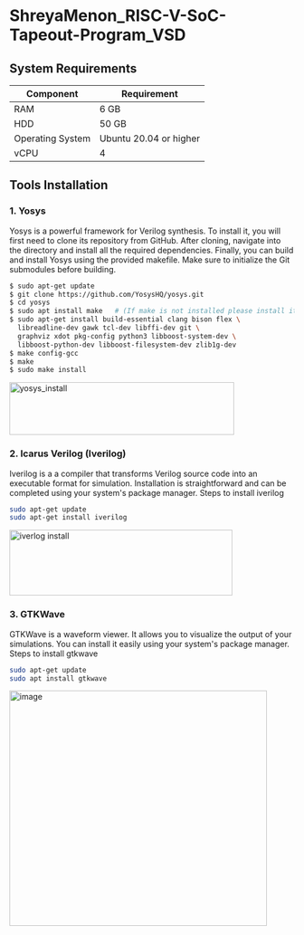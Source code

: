 # ShreyaMenon_RISC-V-SoC-Tapeout-Program_VSD

## System Requirements
| Component        | Requirement              |
|------------------|--------------------------|
| RAM              | 6 GB                     |
| HDD              | 50 GB                    |
| Operating System | Ubuntu 20.04 or higher   |
| vCPU             | 4                        |


## Tools Installation
### 1. Yosys
Yosys is a powerful framework for Verilog synthesis. To install it, you will first need to clone its repository from GitHub. After cloning, navigate into the directory and install all the required dependencies. Finally, you can build and install Yosys using the provided makefile. Make sure to initialize the Git submodules before building.
```bash
$ sudo apt-get update 
$ git clone https://github.com/YosysHQ/yosys.git 
$ cd yosys 
$ sudo apt install make   # (If make is not installed please install it)  
$ sudo apt-get install build-essential clang bison flex \
  libreadline-dev gawk tcl-dev libffi-dev git \
  graphviz xdot pkg-config python3 libboost-system-dev \
  libboost-python-dev libboost-filesystem-dev zlib1g-dev 
$ make config-gcc 
$ make  
$ sudo make install
```
<img width="397" height="93" alt="yosys_install" src="https://github.com/user-attachments/assets/13ccdbb1-738d-4f88-a73f-6b29af6e2f73" />


### 2. Icarus Verilog (Iverilog)
Iverilog is a a compiler that transforms Verilog source code into an executable format for simulation. Installation is straightforward and can be completed using your system's package manager.
Steps to install iverilog
```Bash
sudo apt-get update 
sudo apt-get install iverilog
```
<img width="394" height="116" alt="iverlog install" src="https://github.com/user-attachments/assets/6b236557-4941-4247-886c-c5f139f8e3ed" />

### 3. GTKWave
GTKWave is a waveform viewer. It allows you to visualize the output of your simulations. You can install it easily using your system's package manager.
Steps to install gtkwave
```Bash
sudo apt-get update 
sudo apt install gtkwave
```
<img width="455" height="416" alt="image" src="https://github.com/user-attachments/assets/6b3fa595-837e-437c-95c9-1827e25ed471" />

